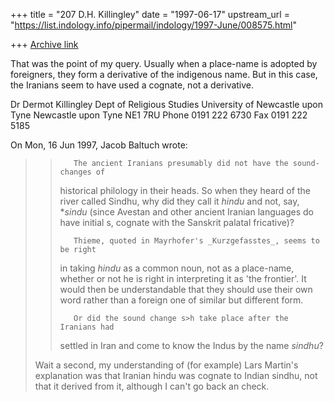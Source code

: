 +++
title = "207 D.H. Killingley"
date = "1997-06-17"
upstream_url = "https://list.indology.info/pipermail/indology/1997-June/008575.html"

+++
[Archive link](https://list.indology.info/pipermail/indology/1997-June/008575.html)

That was the point of my query. Usually when a place-name is adopted by
foreigners, they form a derivative of the indigenous name. But in this
case, the Iranians seem to have used a cognate, not a derivative. 

Dr Dermot Killingley
Dept of Religious Studies
University of Newcastle upon Tyne
Newcastle upon Tyne NE1 7RU
Phone 0191 222 6730    Fax 0191 222 5185

On Mon, 16 Jun 1997, Jacob Baltuch wrote:

> >        The ancient Iranians presumably did not have the sound-changes of
> >historical philology in their heads. So when they heard of the river
> >called Sindhu, why did they call it _hindu_ and not, say, *_sindu_ (since
> >Avestan and other ancient Iranian languages do have initial s, cognate
> >with the Sanskrit palatal fricative)?
> >
> >        Thieme, quoted in Mayrhofer's _Kurzgefasstes_, seems to be right
> >in taking _hindu_ as a common noun, not as a place-name, whether or not
> >he is right in interpreting it as 'the frontier'. It would then be
> >understandable that they should use their own word rather than a foreign
> >one of similar but different form.
> >
> >        Or did the sound change s>h take place after the Iranians had
> >settled in Iran and come to know the Indus by the name _sindhu_?
> 
> Wait a second, my understanding of (for example) Lars Martin's explanation
> was that Iranian hindu was cognate to Indian sindhu, not that it derived
> from it, although I can't go back an check.
> 
> 
> 
> 
> 





